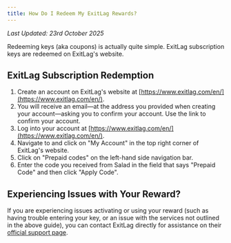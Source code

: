 ```yaml
---
title: How Do I Redeem My ExitLag Rewards?
---
```


_Last Updated: 23rd October 2025_

Redeeming keys (aka coupons) is actually quite simple. ExitLag subscription keys are redeemed on ExitLag's website.

## ExitLag Subscription Redemption

1. Create an account on ExitLag's website at [https://www.exitlag.com/en/](https://www.exitlag.com/en/).
2. You will receive an email—at the address you provided when creating your account—asking you to confirm your account.
   Use the link to confirm your account.
3. Log into your account at [https://www.exitlag.com/en/](https://www.exitlag.com/en/).
4. Navigate to and click on "My Account" in the top right corner of ExitLag's website.
5. Click on "Prepaid codes" on the left-hand side navigation bar.
6. Enter the code you received from Salad in the field that says "Prepaid Code" and then click "Apply Code".

## Experiencing Issues with Your Reward?

If you are experiencing issues activating or using your reward (such as having trouble entering your key, or an issue
with the services not outlined in the above guide), you can contact ExitLag directly for assistance on their
[official support page](https://www.exitlag.com/en/support).
